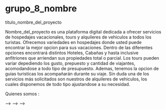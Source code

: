 # grupo_8_nombre

titulo_nombre_del_proyecto

Nombre_del_proyecto es una plataforma digital dedicada a ofrecer servicios de hospedajes vacacionales, tours y alquileres de vehiculos a todos los turistas. Ofrecemos variedades en hospedajes donde usted puede encontrar la mejor opcion para sus vacaciones. Dentro de las diferentes opciones encontrará distintos Hoteles, Cabañas y hasta inclusive anfitriones que arriendan sus propiedades total o parcial. 
Los tours pueden variar depediendo los gusto, prepuesto y cantidad de viajantes, acomodandose a todo tipo de presupuesto. Ademas, tenemos la opcion de guias turisticas los acompañarán durante su viaje.
Sin duda una de los servicios más solicitados son nuestros de alquileres de vehiculos, los cuales disponemos de todo tipo ajustandose a su necesidad. 

Quienes somos :

--> 
-->
-->

